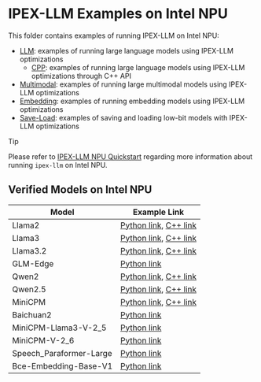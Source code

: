 # IPEX-LLM Examples on Intel NPU

This folder contains examples of running IPEX-LLM on Intel NPU:

- [LLM](./LLM): examples of running large language models using IPEX-LLM optimizations
  - [CPP](./LLM/CPP_Examples/): examples of running large language models using IPEX-LLM optimizations through C++ API
- [Multimodal](./Multimodal): examples of running large multimodal models using IPEX-LLM optimizations
- [Embedding](./Embedding): examples of running embedding models using IPEX-LLM optimizations
- [Save-Load](./Save-Load): examples of saving and loading low-bit models with IPEX-LLM optimizations

> [!TIP]
> Please refer to [IPEX-LLM NPU Quickstart](../../../../../docs/mddocs/Quickstart/npu_quickstart.md) regarding more information about running `ipex-llm` on Intel NPU.

## Verified Models on Intel NPU
| Model      | Example Link                                                    |
|------------|----------------------------------------------------------------|
| Llama2 | [Python link](./LLM), [C++ link](./LLM/CPP_Examples/) |
| Llama3 | [Python link](./LLM), [C++ link](./LLM/CPP_Examples/) |
| Llama3.2 | [Python link](./LLM), [C++ link](./LLM/CPP_Examples/) |
| GLM-Edge | [Python link](./LLM) |
| Qwen2 | [Python link](./LLM), [C++ link](./LLM/CPP_Examples/) |
| Qwen2.5 | [Python link](./LLM), [C++ link](./LLM/CPP_Examples/) |
| MiniCPM | [Python link](./LLM), [C++ link](./LLM/CPP_Examples/) |
| Baichuan2 | [Python link](./LLM) |
| MiniCPM-Llama3-V-2_5 | [Python link](./Multimodal/) |
| MiniCPM-V-2_6 | [Python link](./Multimodal/) |
| Speech_Paraformer-Large | [Python link](./Multimodal/) |
| Bce-Embedding-Base-V1 | [Python link](./Embedding//) |